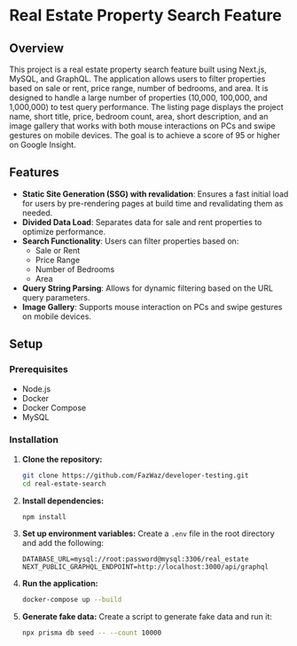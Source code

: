 # Real Estate Property Search Feature

## Overview

This project is a real estate property search feature built using Next.js, MySQL, and GraphQL. The application allows users to filter properties based on sale or rent, price range, number of bedrooms, and area. It is designed to handle a large number of properties (10,000, 100,000, and 1,000,000) to test query performance. The listing page displays the project name, short title, price, bedroom count, area, short description, and an image gallery that works with both mouse interactions on PCs and swipe gestures on mobile devices. The goal is to achieve a score of 95 or higher on Google Insight.

## Features

- **Static Site Generation (SSG) with revalidation**: Ensures a fast initial load for users by pre-rendering pages at build time and revalidating them as needed.
- **Divided Data Load**: Separates data for sale and rent properties to optimize performance.
- **Search Functionality**: Users can filter properties based on:
  - Sale or Rent
  - Price Range
  - Number of Bedrooms
  - Area
- **Query String Parsing**: Allows for dynamic filtering based on the URL query parameters.
- **Image Gallery**: Supports mouse interaction on PCs and swipe gestures on mobile devices.

## Setup

### Prerequisites

- Node.js
- Docker
- Docker Compose
- MySQL

### Installation

1. **Clone the repository:**

   ```sh
   git clone https://github.com/FazWaz/developer-testing.git
   cd real-estate-search
   ```

2. **Install dependencies:**

   ```sh
   npm install
   ```

3. **Set up environment variables:**
   Create a `.env` file in the root directory and add the following:

   ```env
   DATABASE_URL=mysql://root:password@mysql:3306/real_estate
   NEXT_PUBLIC_GRAPHQL_ENDPOINT=http://localhost:3000/api/graphql
   ```

4. **Run the application:**

   ```sh
   docker-compose up --build
   ```

5. **Generate fake data:**
   Create a script to generate fake data and run it:
   ```sh
   npx prisma db seed -- --count 10000
   ```
